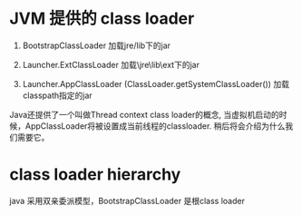 
# JVM 提供的 class loader

1. BootstrapClassLoader
加载jre/lib下的jar

2. Launcher.ExtClassLoader
加载\jre\lib\ext下的jar

3. Launcher.AppClassLoader (ClassLoader.getSystemClassLoader())
加载classpath指定的jar

Java还提供了一个叫做Thread context class loader的概念, 当虚拟机启动的时候，AppClassLoader将被设置成当前线程的classloader. 
稍后将会介绍为什么我们需要它。

# class loader hierarchy
java 采用双亲委派模型，BootstrapClassLoader 是根class loader
